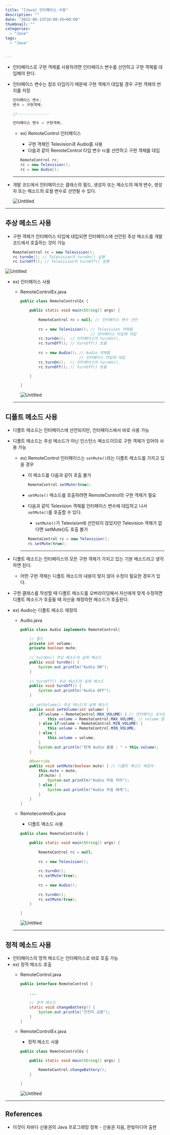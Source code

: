 ```yaml
---
title: "[Java] 인터페이스 사용"
description: ""
date: "2022-08-13T18:00:45+09:00"
thumbnail: ""
categories:
  - "Java"
tags:
  - "Java"


---
```

<!--more-->

- 인터페이스로 구현 객체를 사용하려면 인터페이스 변수를 선언하고 구현 객체를 대입해야 한다.
- 인터페이스 변수는 참조 타입이기 때문에 구현 객체가 대입될 경우 구현 객체의 번지를 저장
    
    ```java
    인터페이스 변수;
    변수 = 구현객체;
    
    //--------------
    
    인터페이스 변수 = 구현객체;
    ```
    
    - ex) RemoteControl 인터페이스
        - 구현 객체인 Television과 Audio를 사용
        - 다음과 같이 RemoteControl 타입 변수 rc를 선언하고 구현 객체를 대입
        
        ```java
        RemoteControl rc;
        rc = new Television();
        rc = new Audio();
        ```
        
    
    ---
    
- 개발 코드에서 인터페이스는 클래스의 필드, 생성자 또는 메소드의 매개 변수, 생성자 또는 메소드의 로컬 변수로 선언될 수 있다.
    
    ![Untitled](/images/lang_java/interface/인터페이스_사용/Untitled.png)
    

---

## 추상 메소드 사용

- 구현 객체가 인터페이스 타입에 대입되면 인터페이스에 선언된 추상 메소드를 개발 코드에서 호출하는 것이 가능
    
    ```java
    RemoteControl rc = new Television();
    rc.turnOn(); // Television의 turnOn() 실행
    rc.turnOff(); // Television의 turnOff() 실행
    ```
    

![Untitled](/images/lang_java/interface/인터페이스_사용/Untitled%201.png)

- ex) 인터페이스 사용
    - RemoteControlEx.java
        
        ```java
        public class RemoteControlEx {
        
        	public static void main(String[] args) {
        		
        		RemoteControl rc = null; // 인터페이스 변수 선언
        		
        		rc = new Television(); // Television 객체를
        		                       // 인터페이스 타입에 대입
        		rc.turnOn();  // 인터페이스의 turnOn(),
        		rc.turnOff(); // turnOff() 호출
        		
        		rc = new Audio(); // Audio 객체를
        		                  // 인터페이스 타입에 대입
        		rc.turnOn();  // 인터페이스의 turnOn(),
        		rc.turnOff(); // turnOff() 호출
        
        	}
        
        }
        ```
        
        ![Untitled](/images/lang_java/interface/인터페이스_사용/Untitled%202.png)
        
    
    ---
    

## 디폴트 메소드 사용

- 디폴트 메소드는 인터페이스에 선언되지만, 인터페이스에서 바로 사용 가능
- 디폴트 메소드는 추상 메소드가 아닌 인스턴스 메소드이므로 구현 객체가 있어야 사용 가능
    - ex) RemoteControl 인터페이스는 `setMute()`라는 디폴트 메소드를 가지고 있을 경우
        - 이 메소드를 다음과 같이 호출 불가
            
            ```java
            RemoteControl.setMute(true);
            ```
            
        - `setMute()` 메소드를 호출하려면 RemoteControl의 구현 객체가 필요
        - 다음과 같이 Television 객체를 인터페이스 변수에 대입하고 나서 `setMute()`를 호출할 수 있다.
            - `setMute()`가 Television에 선언되지 않았지만 Television 객체가 없다면 setMute()도 호출 불가
            
            ```java
            RemoteControl rc = new Television();
            rc.setMute(true);
            ```
            
        
        ---
        
- 디폴트 메소드는 인터페이스의 모든 구현 객체가 가지고 있는 기본 메소드라고 생각하면 된다.
    - 어떤 구현 객체는 디폴트 메소드의 내용이 맞지 않아 수정이 필요한 경우가 있다.
- 구현 클래스를 작성할 때 디폴트 메소드를 오버라이딩해서 자신에게 맞게 수정하면 디폴트 메소드가 호출될 때 자신을 재정의한 메소드가 호출된다.
- ex) Audio는 디폴트 메소드 재정의
    - Audio.java
        
        ```java
        public class Audio implements RemoteControl{
        
        	// 필드
        	private int volume;
        	private boolean mute;
        	
        	// turnOn() 추상 메소드의 실체 메소드
        	public void turnOn() {
        		System.out.println("Audio ON");
        	}
        		
        	// turnOff() 추상 메소드의 실체 메소드
        	public void turnOff() {
        		System.out.println("Audio OFF");
        	}
        		
        	// setVolume() 추상 메소드의 실체 메소드
        	public void setVolume(int volume) {
        		if(volume > RemoteControl.MAX_VOLUME) { // 인터페이스 상수를 이용해서
        			this.volume = RemoteControl.MAX_VOLUME; // volume 필드의 값을 제한
        		} else if(volume < RemoteControl.MIN_VOLUME) {
        			this.volume = RemoteControl.MIN_VOLUME;
        		} else {
        			this.volume = volume;
        		}
        		System.out.println("현재 Audio 볼륨 : " + this.volume);
        	}
        	
        	@Override
        	public void setMute(boolean mute) { // 디폴트 메소드 재정의
        		this.mute = mute;
        		if(mute) {
        			System.out.println("Audio 무음 처리");
        		} else {
        			System.out.println("Audio 무음 해제");
        		}
        	}
        }
        ```
        
    - RemotecontrolEx.java
        - 디폴트 메소드 사용
        
        ```java
        public class RemoteControlEx {
        
        	public static void main(String[] args) {
        		
        		RemoteControl rc = null; 
        		
        		rc = new Television(); 
        		
        		rc.turnOn(); 
        		rc.setMute(true);
        		
        		rc = new Audio(); 
        		                  
        		rc.turnOn();
        		rc.setMute(true);
        	}
        
        }
        ```
        
        ![Untitled](/images/lang_java/interface/인터페이스_사용/Untitled%203.png)
        
    
    ---
    

## 정적 메소드 사용

- 인터페이스의 정적 메소드는 인터페이스로 바로 호출 가능
- ex) 정적 메소드 호출
    - RemoteControl.java
        
        ```java
        public interface RemoteControl {
        	
        	...
        	
        	// 정적 메소드
        	static void changeBattery() {
        		System.out.println("건전지 교환");
        	}
        }
        ```
        
    - RemoteControlEx.java
        - 정적 메소드 사용
        
        ```java
        public class RemoteControlEx {
        
        	public static void main(String[] args) {
        		
        		RemoteControl.changeBattery();
        	}
        
        }
        ```
        
        ![Untitled](/images/lang_java/interface/인터페이스_사용/Untitled%204.png)
        

---

## References

- 이것이 자바다 신용권의 Java 프로그래밍 정복 - 신용권 지음, 한빛미디어 출판